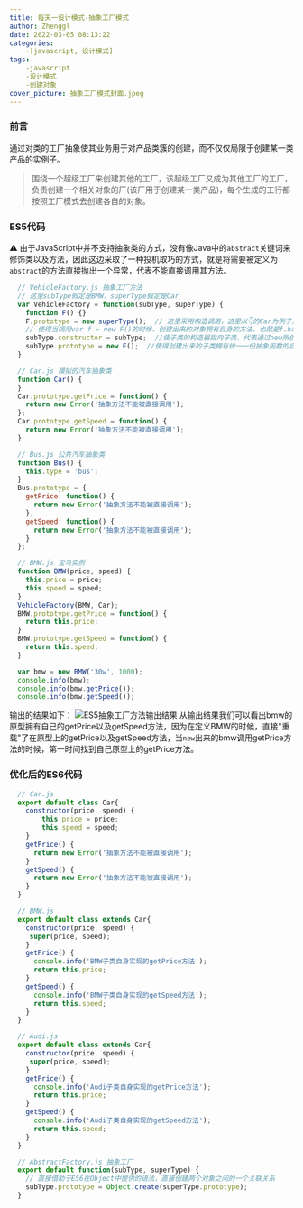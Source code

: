 ```yaml
---
title: 每天一设计模式-抽象工厂模式
author: Zhenggl
date: 2022-03-05 08:13:22
categories:
    -[javascript, 设计模式]
tags:
    -javascript
    -设计模式
    -创建对象
cover_picture: 抽象工厂模式封面.jpeg
---
```


### 前言
通过对类的工厂抽象使其业务用于对产品类簇的创建，而不仅仅局限于创建某一类产品的实例子。
> 围绕一个超级工厂来创建其他的工厂，该超级工厂又成为其他工厂的工厂，负责创建一个相关对象的厂(该厂用于创建某一类产品)，每个生成的工行都按照工厂模式去创建各自的对象。

### ES5代码
⚠️ 由于JavaScript中并不支持抽象类的方式，没有像Java中的`abstract`关键词来修饰类以及方法，因此这边采取了一种投机取巧的方式，就是将需要被定义为`abstract`的方法直接抛出一个异常，代表不能直接调用其方法。
```javascript
  // VehicleFactory.js 抽象工厂方法
  // 这里subType假定是BMW，superType假定是Car
  var VehicleFactory = function(subType, superType) {
    function F() {}
    F.prototype = new superType();  // 这里采用构造调用，这里以👇的Car为例子，使得F的prototype拥有了实际的getPrice + getSpeed方法，但需要注意的是通过这种方式，如果在superType中定义了this上的属性/方法，将会被子类所继承到
    // 使得当调用var f = new F()的时候，创建出来的对象拥有自身的方法，也就是f.hasOwnProperty('getPrice') === true
    subType.constructor = subType;  //使子类的构造器指向子类，代表通过new所创建出来的对象，使用子类subType自身的构造方法来初始化对象
    subType.prototype = new F();  //使得创建出来的子类拥有统一一份抽象函数的自身拷贝
  }
```
```javascript
  // Car.js 模拟的汽车抽象类
  function Car() {
  }
  Car.prototype.getPrice = function() {
    return new Error('抽象方法不能被直接调用');
  };
  Car.prototype.getSpeed = function() {
    return new Error('抽象方法不能被直接调用');
  }
```
```javascript
  // Bus.js 公共汽车抽象类
  function Bus() {
	this.type = 'bus';
  }
  Bus.prototype = {
	getPrice: function() {
	  return new Error('抽象方法不能被直接调用');
	},
	getSpeed: function() {
	  return new Error('抽象方法不能被直接调用');
	}
  };
```
```javascript
  // BMW.js 宝马实例
  function BMW(price, speed) {
    this.price = price;
    this.speed = speed;
  }
  VehicleFactory(BMW, Car);
  BMW.prototype.getPrice = function() {
    return this.price;
  }
  BMW.prototype.getSpeed = function() {
    return this.speed;
  }
```
```javascript
  var bmw = new BMW('30w', 1000);
  console.info(bmw);
  console.info(bmw.getPrice());
  console.info(bmw.getSpeed());
```
输出的结果如下：
![ES5抽象工厂方法输出结果](ES5抽象工厂方法输出结果.png)
从输出结果我们可以看出bmw的原型拥有自己的getPrice以及getSpeed方法，因为在定义BMW的时候，直接"重载"了在原型上的getPrice以及getSpeed方法，当`new`出来的bmw调用getPrice方法的时候，第一时间找到自己原型上的getPrice方法。

### 优化后的ES6代码
```javascript
  // Car.js
  export default class Car{
	constructor(price, speed) {
		this.price = price;
		this.speed = speed;
	}
	getPrice() {
	  return new Error('抽象方法不能被直接调用');
	}
	getSpeed() {
	  return new Error('抽象方法不能被直接调用');
	}
  }
```
```javascript
  // BMW.js
  export default class extends Car{
	constructor(price, speed) {
	 super(price, speed);
	}
	getPrice() {
	  console.info('BMW子类自身实现的getPrice方法');	
	  return this.price;
	}
	getSpeed() {
	  console.info('BMW子类自身实现的getSpeed方法');	
	  return this.speed;
	}
  }
```
```javascript
  // Audi.js
  export default class extends Car{
	constructor(price, speed) {
	 super(price, speed);
	}
	getPrice() {
	  console.info('Audi子类自身实现的getPrice方法');	
	  return this.price;
	}
	getSpeed() {
	  console.info('Audi子类自身实现的getSpeed方法');	
	  return this.speed;
	}
  }
```
```javascript
  // AbstractFactory.js 抽象工厂
  export default function(subType, superType) {
	// 直接借助于ES6在Object中提供的语法，直接创建两个对象之间的一个关联关系
    subType.prototype = Object.create(superType.prototype);
  }
```
